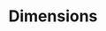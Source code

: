 ---
layout: default
bigquery: https://console.cloud.google.com/bigquery?p=covid-19-dimensions-ai&page=table&d=data&t=publications
contributors: Digital Science, https://www.digital-science.com/
cost: Free for personal, non-commercial use.
description: Dimensions contains more than 100 million publications, ranging from
  articles published in scholarly journals, books and book chapters, to preprints
  and conference proceedings. All publications are contextualized with linked data
  sets, funding, publications, patents, clinical trials, and policy documents. You
  can also view associated categories, funders, institutions, and researcher profiles.
documentation: https://docs.dimensions.ai/bigquery/index.html
last_edit: 04/12/2022, 15:29:37
location: https://www.dimensions.ai/products/free/
maintained_by: Digital Science, https://www.digital-science.com/
schema_fields:
- expiration_year
- conditions
- language
- family_count
- priority_year
- date_print
- doi
- jurisdiction
- original_assignee_orgs
- year
- funding_jpy
- filing_date
- filing_year
- associated_publication_pmid
- address
- established
- registry
- legal_status
- publication_year
- interventions
- category_icrp_ct
- citations_count
- title
- created_date
- research_org_city_names
- links
- conference
- funding_aud
- funding_nzd
- original_title
- clinical_trial_ids
- category_hrcs_rac
- family_id
- expiration_date
- research_orgs
- book_series_title
- altmetrics
- authors
- inventor_names
- category_rcdc
- open_access_categories
- citation_string
- funding_chf
- funder_org_state_codes
- publication_date
- researcher_ids
- associated_publication_doi
- mesh_terms
- acknowledgements
- start_date
- reference_ids
- funding_eur
- concepts
- open_access_categories_v2
- status
- date_online
- date
- current_assignee
- funding_cny
- category_bra
- date_normal
- id
- isbn
- email_address
- patent_ids
- phase
- application_number
- date_imported_gbq
- issue
- original_abstract
- resulting_publication_doi
- date_inserted
- start_year
- repository_name
- ipcr
- granted_date
- grant_number
- current_assignee_countries
- kind
- aliases
- original_assignee
- organisation_details
- cited_by_ids
- end_date
- research_org_countries
- types
- category_icrp_cso
- category_uoa
- resulting_publication_ids
- book_title
- parent_id
- source_id
- arxiv_id
- funding_currency
- abstract
- description
- original_assignee_countries
- gender
- active_years
- research_org_country_names
- funder_org_cities
- publisher
- category_hra
- funder_org
- subtitles
- publication_ids
- repository_id
- research_org_state_codes
- granted_year
- journal
- funder_countries
- funder_org_acronyms
- foa_number
- volume
- investigators
- cpc
- category_for
- license
- acronym
- funder_orgs
- pmid
- repository_url
- end_year
- journal_lists
- assignee_countries
- priority_date
- pmcid
- editors
- mesh_headings
- funding_amount
- category_sdg
- associated_grant_ids
- eisbn
- family_members_ids
- associated_publication_arxiv_id
- categories
- labels
- embargo_date
- date_modified
- brief_title
- external_ids
- funding_usd
- legal_events
- linkout
- name
- proceedings_title
- supporting_grant_ids
- filing_status
- relationships
- funding_gbp
- wikipedia_url
- metrics
- citations
- funding_details
- funding_cad
- acronyms
- research_org_state_names
- category_hrcs_hc
- research_org_cities
- funder_org_countries
- current_assignee_orgs
- associated_publication_id
- pages
- type
- assignee_orgs
shortname: dimensions
tags:
- scholarly literature
- patents
- funding
- clinical trials
- academic profiles
terms_of_use: 'Use of both the Dimensions COVID-19 dataset and full Dimensions dataset
  are subject to the Dimensions Terms of use: https://www.dimensions.ai/policies-terms-legal '
title: Dimensions
uuid: dcff88bd-fe6b-4fdb-8159-809bf9d7bc1c
---